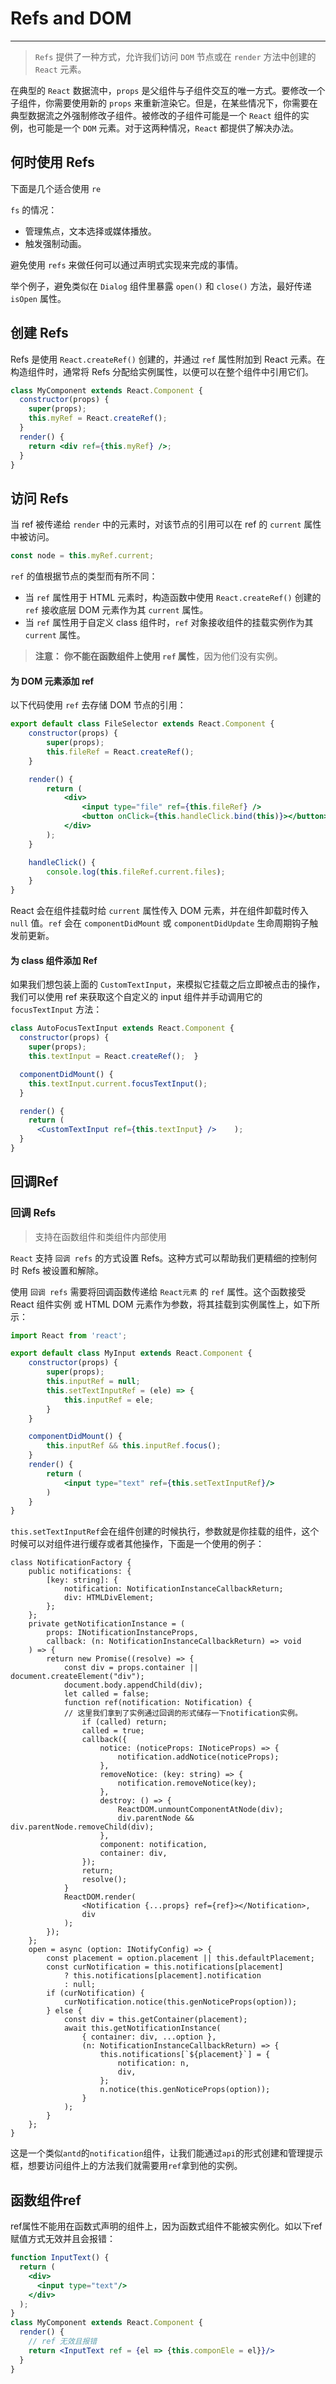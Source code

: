 # Refs and DOM

-----

>  `Refs` 提供了一种方式，允许我们访问 `DOM` 节点或在 `render` 方法中创建的 `React` 元素。

在典型的 `React` 数据流中，`props` 是父组件与子组件交互的唯一方式。要修改一个子组件，你需要使用新的 `props` 来重新渲染它。但是，在某些情况下，你需要在典型数据流之外强制修改子组件。被修改的子组件可能是一个 `React` 组件的实例，也可能是一个 `DOM` 元素。对于这两种情况，`React` 都提供了解决办法。

## 何时使用 Refs

下面是几个适合使用 `re`

`fs` 的情况：

- 管理焦点，文本选择或媒体播放。
- 触发强制动画。

避免使用 `refs` 来做任何可以通过声明式实现来完成的事情。

举个例子，避免类似在 `Dialog` 组件里暴露 `open()` 和 `close()` 方法，最好传递 `isOpen` 属性。

## 创建 Refs

Refs 是使用 `React.createRef()` 创建的，并通过 `ref` 属性附加到 React 元素。在构造组件时，通常将 Refs 分配给实例属性，以便可以在整个组件中引用它们。

```jsx
class MyComponent extends React.Component {
  constructor(props) {
    super(props);
    this.myRef = React.createRef();  
  }
  render() {
    return <div ref={this.myRef} />;  
  }
}
```

## 访问 Refs

当 ref 被传递给 `render` 中的元素时，对该节点的引用可以在 ref 的 `current` 属性中被访问。

```jsx
const node = this.myRef.current;
```

`ref` 的值根据节点的类型而有所不同：

- 当 `ref` 属性用于 HTML 元素时，构造函数中使用 `React.createRef()` 创建的 `ref` 接收底层 DOM 元素作为其 `current` 属性。
- 当 `ref` 属性用于自定义 class 组件时，`ref` 对象接收组件的挂载实例作为其 `current` 属性。

> **注意：** **你不能在函数组件上使用 `ref` 属性**，因为他们没有实例。

#### 为 DOM 元素添加 ref

以下代码使用 `ref` 去存储 DOM 节点的引用：

```jsx
export default class FileSelector extends React.Component {
    constructor(props) {
        super(props);
        this.fileRef = React.createRef();
    }

    render() {
        return (
            <div>
                <input type="file" ref={this.fileRef} />
                <button onClick={this.handleClick.bind(this)}></button>
            </div>
        );
    }

    handleClick() {
        console.log(this.fileRef.current.files);
    }
}
```

React 会在组件挂载时给 `current` 属性传入 DOM 元素，并在组件卸载时传入 `null` 值。`ref` 会在 `componentDidMount` 或 `componentDidUpdate` 生命周期钩子触发前更新。

#### 为 class 组件添加 Ref

如果我们想包装上面的 `CustomTextInput`，来模拟它挂载之后立即被点击的操作，我们可以使用 ref 来获取这个自定义的 input 组件并手动调用它的 `focusTextInput` 方法：

```jsx
class AutoFocusTextInput extends React.Component {
  constructor(props) {
    super(props);
    this.textInput = React.createRef();  }

  componentDidMount() {
    this.textInput.current.focusTextInput();  
  }

  render() {
    return (
      <CustomTextInput ref={this.textInput} />    );
  }
}
```

## 回调Ref

### 回调 Refs

> 支持在函数组件和类组件内部使用

`React` 支持 `回调 refs` 的方式设置 Refs。这种方式可以帮助我们更精细的控制何时 Refs 被设置和解除。

使用 `回调 refs` 需要将回调函数传递给 `React元素` 的 `ref` 属性。这个函数接受 React 组件实例 或 HTML DOM 元素作为参数，将其挂载到实例属性上，如下所示：

```jsx
import React from 'react';

export default class MyInput extends React.Component {
    constructor(props) {
        super(props);
        this.inputRef = null;
        this.setTextInputRef = (ele) => {
            this.inputRef = ele;
        }
    }

    componentDidMount() {
        this.inputRef && this.inputRef.focus();
    }
    render() {
        return (
            <input type="text" ref={this.setTextInputRef}/>
        )
    }
}
```

`this.setTextInputRef`会在组件创建的时候执行，参数就是你挂载的组件，这个时候可以对组件进行缓存或者其他操作，下面是一个使用的例子：

```tsx
class NotificationFactory {
    public notifications: {
        [key: string]: {
            notification: NotificationInstanceCallbackReturn;
            div: HTMLDivElement;
        };
    };
    private getNotificationInstance = (
        props: INotificationInstanceProps,
        callback: (n: NotificationInstanceCallbackReturn) => void
    ) => {
        return new Promise((resolve) => {
            const div = props.container || document.createElement("div");
            document.body.appendChild(div);
            let called = false;
            function ref(notification: Notification) {	
            // 这里我们拿到了实例通过回调的形式储存一下notification实例。
                if (called) return;
                called = true;		
                callback({
                    notice: (noticeProps: INoticeProps) => {
                        notification.addNotice(noticeProps);
                    },
                    removeNotice: (key: string) => {
                        notification.removeNotice(key);
                    },
                    destroy: () => {
                        ReactDOM.unmountComponentAtNode(div);
                        div.parentNode && div.parentNode.removeChild(div);
                    },
                    component: notification,
                    container: div,
                });
                return;
                resolve();
            }
            ReactDOM.render(
                <Notification {...props} ref={ref}></Notification>,
                div
            );
        });
    };
    open = async (option: INotifyConfig) => {
        const placement = option.placement || this.defaultPlacement;
        const curNotification = this.notifications[placement]
            ? this.notifications[placement].notification
            : null;
        if (curNotification) {
            curNotification.notice(this.genNoticeProps(option));
        } else {
            const div = this.getContainer(placement);
            await this.getNotificationInstance(
                { container: div, ...option },
                (n: NotificationInstanceCallbackReturn) => {
                    this.notifications[`${placement}`] = {
                        notification: n,
                        div,
                    };
                    n.notice(this.genNoticeProps(option));
                }
            );
        }
    };
}
```

这是一个类似`antd`的`notification`组件，让我们能通过`api`的形式创建和管理提示框，想要访问组件上的方法我们就需要用`ref`拿到他的实例。

## 函数组件ref

ref属性不能用在函数式声明的组件上，因为函数式组件不能被实例化。如以下ref赋值方式无效并且会报错：

```jsx
function InputText() {
  return (
    <div>
      <input type="text"/>
    </div>
  );
}
class MyComponent extends React.Component {
  render() {
    // ref 无效且报错
    return <InputText ref = {el => {this.componEle = el}}/>
  }
}
```